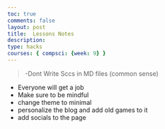 ```yaml
---
toc: true
comments: false
layout: post
title:  Lessons Notes
description: 
type: hacks
courses: { compsci: {week: 9} }
---
```


>-Dont Write Sccs in MD files (common sense)
 - Everyone will get a job
 - Make sure to be mindful
 - change theme to minimal
 - personalize the blog and add old games to it
 - add socials to the page